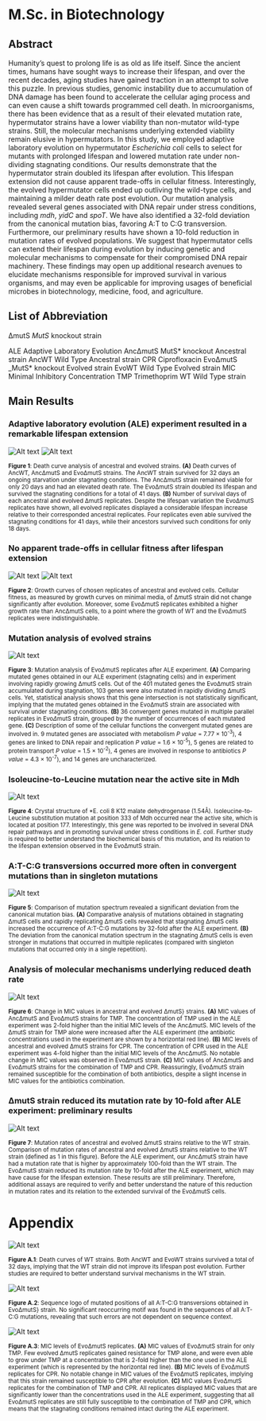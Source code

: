 # M.Sc. in Biotechnology

## Abstract

Humanity’s quest to prolong life is as old as life itself. Since the ancient times, humans have sought ways to increase their lifespan, and over the recent decades, aging studies have gained traction in an attempt to solve this puzzle. In previous studies, genomic instability due to accumulation of DNA damage has been found to accelerate the cellular aging process and can even cause a shift towards programmed cell death. In microorganisms, there has been evidence that as a result of their elevated mutation rate, hypermutator strains have a lower viability than non-mutator wild-type strains. Still, the molecular mechanisms underlying extended viability remain elusive in hypermutators. In this study, we employed adaptive laboratory evolution on hypermutator _Escherichia coli_ cells to select for mutants with prolonged lifespan and lowered mutation rate under non-dividing stagnating conditions. Our results demonstrate that the hypermutator strain doubled its lifespan after evolution. This lifespan extension did not cause apparent trade-offs in cellular fitness. Interestingly, the evolved hypermutator cells ended up outliving the wild-type cells, and maintaining a milder death rate post evolution. Our mutation analysis revealed several genes associated with DNA repair under stress conditions, including _mdh_, _yidC_ and _spoT_. We have also identified a 32-fold deviation from the canonical mutation bias, favoring A:T to C:G transversion. Furthermore, our preliminary results have shown a 10-fold reduction in mutation rates of evolved populations. We suggest that hypermutator cells can extend their lifespan during evolution by inducing genetic and molecular mechanisms to compensate for their compromised DNA repair machinery. These findings may open up additional research avenues to elucidate mechanisms responsible for improved survival in various organisms, and may even be applicable for improving usages of beneficial microbes in biotechnology, medicine, food, and agriculture.

## List of Abbreviation

&Delta;mutS _MutS_ knockout strain

ALE Adaptive Laboratory Evolution
Anc&Delta;mutS MutS* knockout Ancestral strain
AncWT Wild Type Ancestral strain
CPR Ciprofloxacin
Evo&Delta;mutS \_MutS* knockout Evolved strain
EvoWT Wild Type Evolved strain
MIC Minimal Inhibitory Concentration
TMP Trimethoprim
WT Wild Type strain

## Main Results

### Adaptive laboratory evolution (ALE) experiment resulted in a remarkable lifespan extension

![Alt text](Figures/1.1_Death_curve_final.png)
![Alt text](Figures/1.2_Bar_graph_for_dmuts_anc_vs_evo_cols_for_lifespan_final.png)

<sub>**Figure 1**: Death curve analysis of ancestral and evolved strains.
**(A)** Death curves of AncWT, Anc&Delta;mutS and Evo&Delta;mutS strains. The AncWT strain survived for 32 days an ongoing starvation under stagnating conditions. The Anc&Delta;mutS strain remained viable for only 20 days and had an elevated death rate. The Evo&Delta;mutS strain doubled its lifespan and survived the stagnating conditions for a total of 41 days. **(B)** Number of survival days of each ancestral and evolved &Delta;mutS replicates. Despite the lifespan variation the Evo&Delta;mutS replicates have shown, all evolved replicates displayed a considerable lifespan increase relative to their corresponded ancestral replicates. Four replicates even able survived the stagnating conditions for 41 days, while their ancestors survived such conditions for only 18 days. </sub>

### No apparent trade-offs in cellular fitness after lifespan extension

![Alt text](Figures/2.1_Rep_4_Rep_5_final.png)
![Alt text](Figures/2.2_Rep_6_Rep_10_final.png)

<sub> **Figure 2**: Growth curves of chosen replicates of ancestral and evolved cells.
Cellular fitness, as measured by growth curves on minimal media, of &Delta;mutS strain did not change significantly after evolution. Moreover, some Evo&Delta;mutS replicates exhibited a higher growth rate than Anc&Delta;mutS cells, to a point where the growth of WT and the Evo$\Delta$mutS replicates were indistinguishable. </sub>

### Mutation analysis of evolved strains

![Alt text](Figures/3_271022_new_new_muts_all_fis_combined_final.png)

<sub> **Figure 3**: Mutation analysis of Evo$\Delta$mutS replicates after ALE experiment.
**(A)** Comparing mutated genes obtained in our ALE experiment (stagnating cells) and in experiment involving rapidly growing &Delta;mutS cells. Out of the 401 mutated genes the Evo&Delta;mutS strain accumulated during stagnation, 103 genes were also mutated in rapidly dividing &Delta;mutS cells. Yet, statistical analysis shows that this gene intersection is not statistically significant, implying that the mutated genes obtained in the Evo&Delta;mutS strain are associated with survival under stagnating conditions. **(B)** 36 convergent genes mutated in multiple parallel replicates in Evo$\Delta$mutS strain, grouped by the number of occurrences of each mutated gene. **(C)** Description of some of the cellular functions the convergent mutated genes are involved in. 9 mutated genes are associated with metabolism _P value_ = 7.77 &times; 10<sup>-3</sup>), 4 genes are linked to DNA repair and replication _P value_ = 1.6 &times; 10<sup>-5</sup>), 5 genes are related to protein transport _P value_ = 1.5 &times; 10<sup>-2</sup>), 4 genes are involved in response to antibiotics _P value_ = 4.3 &times; 10<sup>-7</sup>), and 14 genes are uncharacterized.

 </sub>

### Isoleucine-to-Leucine mutation near the active site in Mdh

![Alt text](Figures/4_mdh%20sturcture%20fig%20-%20white%20background%203.png)

<sub> **Figure 4**: Crystal structure of \*E. coli
8 K12 malate dehydrogenase (1.54Å).
Isoleucine-to-Leucine substitution mutation at position 333 of Mdh occurred near the active site, which is located at position 177. Interestingly, this gene was reported to be involved in several DNA repair pathways and in promoting survival under stress conditions in _E. coli_. Further study is required to better understand the biochemical basis of this mutation, and its relation to the lifespan extension observed in the Evo&Delta;mutS strain.

</sub>

### A:T-C:G transversions occurred more often in convergent mutations than in singleton mutations

![Alt text](Figures/5_201122_mutation_bias_for_presentation_3.png)

<sub> **Figure 5**: Comparison of mutation spectrum revealed a significant deviation from the canonical mutation bias.
**(A)** Comparative analysis of mutations obtained in stagnating &Delta;mutS cells and rapidly replicating &Delta;mutS cells revealed that stagnating &Delta;mutS cells increased the occurrence of A:T-C:G mutations by 32-fold after the ALE experiment. **(B)** The deviation from the canonical mutation spectrum in the stagnating &Delta;mutS cells is even stronger in mutations that occurred in multiple replicates (compared with singleton mutations that occurred only in a single repetition).

</sub>

### Analysis of molecular mechanisms underlying reduced death rate

![Alt text](Figures/6_271022_new_new_MIC_anc_vs_evo_final_.png)

<sub> **Figure 6**: Change in MIC values in ancestral and evolved &Delta;mutS} strains.
**(A)** MIC values of Anc&Delta;mutS and Evo&Delta;mutS strains for TMP. The concentration of TMP used in the ALE experiment was 2-fold higher than the initial MIC levels of the Anc&Delta;mutS. MIC levels of the &Delta;mutS strain for TMP alone were increased after the ALE experiment (the antibiotic concentrations used in the experiment are shown by a horizontal red line). **(B)** MIC levels of ancestral and evolved &Delta;mutS strains for CPR. The concentration of CPR used in the ALE experiment was 4-fold higher than the initial MIC levels of the Anc&Delta;mutS. No notable change in MIC values was observed in Evo&Delta;mutS strain.
**(C)** MIC values of Anc&Delta;mutS and Evo&Delta;mutS strains for the combination of TMP and CPR. Reassuringly, Evo&Delta;mutS strain remained susceptible for the combination of both antibiotics, despite a slight incense in MIC values for the antibiotics combination.
</sub>

### &Delta;mutS strain reduced its mutation rate by 10-fold after ALE experiment: preliminary results

![Alt text](Figures/7_201122_mutation_rate_relative_to%20WT.png)

<sub> **Figure 7**: Mutation rates of ancestral and evolved &Delta;mutS strains relative to the WT strain.
Comparison of mutation rates of ancestral and evolved &Delta;mutS strains relative to the WT strain (defined as 1 in this figure). Before the ALE experiment, our Anc&Delta;mutS strain have had a mutation rate that is higher by approximately 100-fold than the WT strain. The Evo&Delta;mutS strain reduced its mutation rate by 10-fold after the ALE experiment, which may have cause for the lifespan extension. These results are still preliminary. Therefore, additional assays are required to verify and better understand the nature of this reduction in mutation rates and its relation to the extended survival of the Evo&Delta;mutS cells.

</sub>

# Appendix

![Alt text](Figures/A1_Death_curve_WT_anc_vs_evo_final.png)

<sub> **Figure A.1**: Death curves of WT strains.
Both AncWT and EvoWT strains survived a total of 32 days, implying that the WT strain did not improve its lifespan post evolution. Further studies are required to better understand survival mechanisms in the WT strain.
</sub>

![Alt text](Figures/A2_seq_contx.png)

<sub> **Figure A.2**: Sequence logo of mutated positions of all A:T-C:G transversions obtained in Evo&Delta;mutS} strain.
No significant reoccurring motif was found in the sequences of all A:T-C:G mutations, revealing that such errors are not dependent on sequence context.
</sub>

![Alt text](Figures/A3_MIC_evo_replicates_final_.png)

<sub> **Figure A.3**: MIC levels of Evo&Delta;mutS replicates.
**(A)** MIC values of Evo&Delta;mutS strain for only TMP. Few evolved &Delta;mutS replicates gained resistance for TMP alone, and were even able to grow under TMP at a concentration that is 2-fold higher than the one used in the ALE experiment (which is represented by the horizontal red line). **(B)** MIC levels of Evo&Delta;mutS replicates for CPR. No notable change in MIC values of the Evo&Delta;mutS replicates, implying that this strain remained susceptible to CPR after evolution. **(C)** MIC values Evo&Delta;mutS replicates for the combination of TMP and CPR. All replicates displayed MIC values that are significantly lower than the concentrations used in the ALE experiment, suggesting that all Evo&Delta;mutS replicates are still fully susceptible to the combination of TMP and CPR, which means that the stagnating conditions remained intact during the ALE experiment.
</sub>
